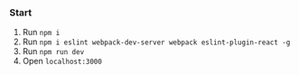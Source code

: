 ### Start
1. Run `npm i`
2. Run `npm i eslint webpack-dev-server webpack eslint-plugin-react -g`
3. Run `npm run dev`
4. Open `localhost:3000`